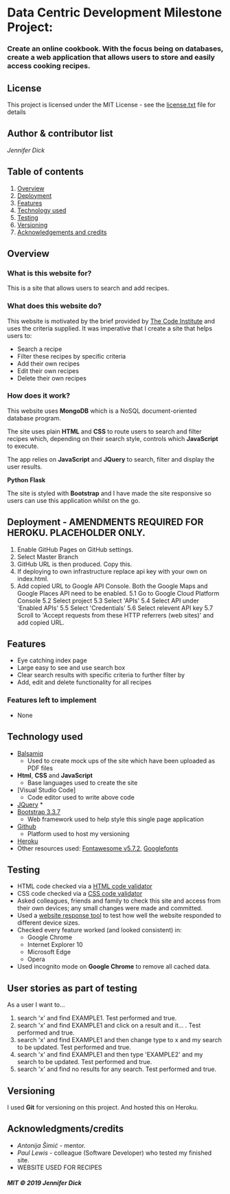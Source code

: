 # Data Centric Development Milestone Project:
### Create an online cookbook. With the focus being on databases, create a web application that allows users to store and easily access cooking recipes.

## License
This project is licensed under the MIT License - see the [license.txt](license.txt) file for details

## Author & contributor list
*Jennifer Dick*

## Table of contents
1. [Overview](#overview)
2. [Deployment](#deploy)
3. [Features](#features)
4. [Technology used](#tech)
5. [Testing](#testing)
6. [Versioning](#version)
7. [Acknowledgements and credits](#credits)

<a name="overview"></a>
## Overview
### What is this website for?
This is a site that allows users to search and add recipes.

### What does this website do?
This website is motivated by the brief provided by [The Code Institute](https://codeinstitute.net/) and uses the criteria supplied. It was imperative that I create a site that helps users to:
* Search a recipe
* Filter these recipes by specific criteria
* Add their own recipes
* Edit their own recipes
* Delete their own recipes

### How does it work?
This website uses **MongoDB** which is a NoSQL document-oriented database program.

The site uses plain **HTML** and **CSS** to route users to search and filter recipes which, depending on their search style, controls which **JavaScript** to execute.

The app relies on **JavaScript** and **JQuery** to search, filter and display the user results.

**Python** **Flask**

The site is styled with **Bootstrap** and I have made the site responsive so users can use this application whilst on the go.

<a name="deploy"></a>
## Deployment - AMENDMENTS REQUIRED FOR HEROKU. PLACEHOLDER ONLY.
1. Enable GitHub Pages on GitHub settings.
2. Select Master Branch
3. GitHub URL is then produced. Copy this.
4. If deploying to own infrastructure replace api key with your own on index.html.
5. Add copied URL to Google API Console. Both the Google Maps and Google Places API need to be enabled.
5.1 Go to Google Cloud Platform Console
5.2 Select project
5.3 Select 'APIs'
5.4 Select API under 'Enabled APIs'
5.5 Select 'Credentials'
5.6 Select relevent API key
5.7 Scroll to 'Accept requests from these HTTP referrers (web sites)' and add copied URL.

<a name="features"></a>
## Features
* Eye catching index page
* Large easy to see and use search box
* Clear search results with specific criteria to further filter by
* Add, edit and delete functionality for all recipes


### Features left to implement
* None

<a name="tech"></a>
## Technology used
* [Balsamiq](https://balsamiq.com/)
    * Used to create mock ups of the site which have been uploaded as PDF files
* **Html**, **CSS** and **JavaScript**
    * Base languages used to create the site
* [Visual Studio Code]
    * Code editor used to write above code
* [JQuery](https://jquery.com/)
    *
* [Bootstrap 3.3.7](https://getbootstrap.com/docs/3.3/)
    * Web framework used to help style this single page application
* [Github](https://github.com/)
    * Platform used to host my versioning
* [Heroku](https://www.heroku.com/)
* Other resources used: [Fontawesome v5.7.2](https://fontawesome.com/), [Googlefonts](https://fonts.google.com/)

<a name="testing"></a>
## Testing
* HTML code checked via a [HTML code validator](https://validator.w3.org/)
* CSS code checked via a [CSS code validator](https://jigsaw.w3.org/css-validator/)
* Asked colleagues, friends and family to check this site and access from their own devices; any small changes were made and committed.
* Used a [website response tool](https://www.responsinator.com) to test how well the website responded to different device sizes.
*  Checked every feature worked (and looked consistent) in:
    * Google Chrome
    * Internet Explorer 10
    * Microsoft Edge
    * Opera
*  Used incognito mode on **Google Chrome** to remove all cached data.

## User stories as part of testing
As a user I want to...
1. search 'x' and find EXAMPLE1. Test performed and true.
2. search 'x' and find EXAMPLE1 and click on a result and it... . Test performed and true.
3. search 'x' and find EXAMPLE1 and then change type to x and my search to be updated. Test performed and true.
4. search 'x' and find EXAMPLE1 and then type 'EXAMPLE2' and my search to be updated. Test performed and true.
5. search 'x' and find no results for any search. Test performed and true.

<a name="version"></a>
## Versioning
I used **Git** for versioning on this project. And hosted this on Heroku.

<a name="credits"></a>
## Acknowledgments/credits
* *Antonija Šimić* - mentor.
* *Paul Lewis* - colleague (Software Developer) who tested my finished site.
* WEBSITE USED FOR RECIPES

#### *MIT © 2019 Jennifer Dick*